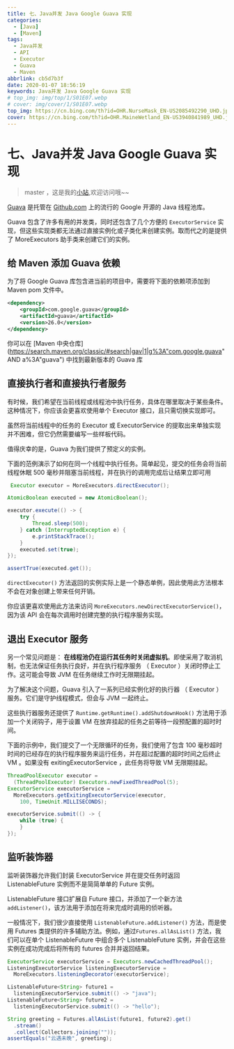 ```yaml
---
title: 七、Java并发 Java Google Guava 实现
categories:
  - [Java]
  - [Maven]
tags:
  - Java并发
  - API
  - Executor
  - Guava
  - Maven
abbrlink: cb5d7b3f
date: 2020-01-07 18:56:19
keywords: Java并发 Java Google Guava 实现
# top_img: img/top/1/S01E07.webp
# cover: img/cover/1/S01E07.webp
top_img: https://cn.bing.com/th?id=OHR.NurseMask_EN-US2085492290_UHD.jpg
cover: https://cn.bing.com/th?id=OHR.MaineWetland_EN-US3940841989_UHD.jpg
---
```

# 七、Java并发 Java Google Guava 实现
> master ，这是我的[小站](https://www.tryrun.top),欢迎访问哦~~

[Guava](https://github.com/google/guava) 是托管在 [Github.com](https://github.com/) 上的流行的 Google 开源的 Java 线程池库。

Guava 包含了许多有用的并发类，同时还包含了几个方便的 `ExecutorService` 实现，但这些实现类都无法通过直接实例化或子类化来创建实例。取而代之的是提供了 MoreExecutors 助手类来创建它们的实例。

## 给 Maven 添加 Guava 依赖

为了将 Google Guava 库包含进当前的项目中，需要将下面的依赖项添加到 Maven pom 文件中。

```xml
<dependency>
    <groupId>com.google.guava</groupId>
    <artifactId>guava</artifactId>
    <version>26.0</version>
</dependency>
```

你可以在 [Maven 中央仓库](https://search.maven.org/classic/#search|gav|1|g%3A"com.google.guava" AND a%3A"guava") 中找到最新版本的 Guava 库

## 直接执行者和直接执行者服务

有时候，我们希望在当前线程或线程池中执行任务，具体在哪里取决于某些条件。这种情况下，你应该会更喜欢使用单个 Executor 接口，且只需切换实现即可。

虽然将当前线程中的任务的 Executor 或 ExecutorService 的提取出来单独实现并不困难，但它仍然需要编写一些样板代码。

值得庆幸的是，Guava 为我们提供了预定义的实例。

下面的范例演示了如何在同一个线程中执行任务。简单起见，提交的任务会将当前线程休眠 500 毫秒并阻塞当前线程，并在执行的调用完成后让结果立即可用

```java
 Executor executor = MoreExecutors.directExecutor();

AtomicBoolean executed = new AtomicBoolean();

executor.execute(() -> {
    try {
        Thread.sleep(500);
    } catch (InterruptedException e) {
        e.printStackTrace();
    }
    executed.set(true);
});

assertTrue(executed.get());
```

`directExecutor()` 方法返回的实例实际上是一个静态单例，因此使用此方法根本不会在对象创建上带来任何开销。

你应该更喜欢使用此方法来访问 `MoreExecutors.newDirectExecutorService()`，因为该 API 会在每次调用时创建完整的执行程序服务实现。

## 退出 Executor 服务

另一个常见问题是： **在线程池仍在运行其任务时关闭虚拟机**。即使采用了取消机制，也无法保证任务执行良好，并在执行程序服务 （ Executor ）关闭时停止工作。这可能会导致 JVM 在任务继续工作时无限期挂起。

为了解决这个问题，Guava 引入了一系列已经实例化好的执行器 （ Executor ） 服务。它们是守护线程模式，但会与 JVM 一起终止。

这些执行器服务还提供了 `Runtime.getRuntime().addShutdownHook()` 方法用于添加一个关闭钩子，用于设置 VM 在放弃挂起的任务之前等待一段预配置的超时时间。

下面的示例中，我们提交了一个无限循环的任务，我们使用了包含 100 毫秒超时时间的已经存在的执行程序服务来运行任务，并在超过配置的超时时间之后终止 VM 。如果没有 exitingExecutorService ，此任务将导致 VM 无限期挂起。

```java
ThreadPoolExecutor executor = 
  (ThreadPoolExecutor) Executors.newFixedThreadPool(5);
ExecutorService executorService = 
  MoreExecutors.getExitingExecutorService(executor, 
    100, TimeUnit.MILLISECONDS);

executorService.submit(() -> {
    while (true) {
    }
});
```

## 监听装饰器

监听装饰器允许我们封装 ExecutorService 并在提交任务时返回 ListenableFuture 实例而不是简简单单的 Future 实例。

ListenableFuture 接口扩展自 Future 接口，并添加了一个新方法 `addListener()`，该方法用于添加在将来完成时调用的侦听器。

一般情况下，我们很少直接使用 `ListenableFuture.addListener()` 方法，而是使用 Futures 类提供的许多辅助方法。例如，通过`Futures.allAsList()` 方法，我们可以在单个 ListenableFuture 中组合多个 ListenableFuture 实例，并会在这些实例在成功完成后将所有的 futures 合并并返回结果。

```java
ExecutorService executorService = Executors.newCachedThreadPool();
ListeningExecutorService listeningExecutorService = 
  MoreExecutors.listeningDecorator(executorService);

ListenableFuture<String> future1 = 
  listeningExecutorService.submit(() -> "java");
ListenableFuture<String> future2 = 
  listeningExecutorService.submit(() -> "hello");

String greeting = Futures.allAsList(future1, future2).get()
  .stream()
  .collect(Collectors.joining(""));
assertEquals("云遇未晚", greeting);
```